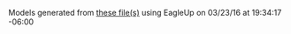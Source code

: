 Models generated from [these file(s)](https://raw.github.com/sparkfun/9DOF_Razor_IMU/3c21910f2c395bd1ecf153965e029504b4af2309/Hardware/9DOF-Razor-v23.brd) using EagleUp on 03/23/16 at 19:34:17 -06:00
